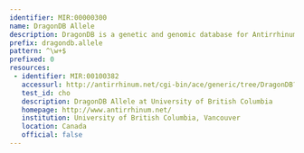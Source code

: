 ```yaml
---
identifier: MIR:00000300
name: DragonDB Allele
description: DragonDB is a genetic and genomic database for Antirrhinum majus (Snapdragon). This collection refers to allele information.
prefix: dragondb.allele
pattern: ^\w+$
prefixed: 0
resources:
 - identifier: MIR:00100382
   accessurl: http://antirrhinum.net/cgi-bin/ace/generic/tree/DragonDB?name=${id}&amp;class=Allele
   test_id: cho
   description: DragonDB Allele at University of British Columbia
   homepage: http://www.antirrhinum.net/
   institution: University of British Columbia, Vancouver
   location: Canada
   official: false
---
```

